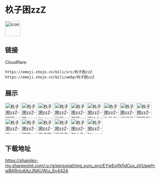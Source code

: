 # 杦子困zzZ
<img src="https://emoji.shojo.cn/bili/src/杦子困zzZ/icon.png" width="50" height="50" alt="icon">

## 链接
Cloudflare:
```
https://emoji.shojo.cn/bili/src/杦子困zzZ
https://emoji.shojo.cn/bili/webp/杦子困zzZ
```
## 展示
<img src="https://emoji.shojo.cn/bili/src/杦子困zzZ/杦子困zzZ-困困.png" width="50" height="50" alt="杦子困zzZ-困困">
<img src="https://emoji.shojo.cn/bili/src/杦子困zzZ/杦子困zzZ-辣.png" width="50" height="50" alt="杦子困zzZ-辣">
<img src="https://emoji.shojo.cn/bili/src/杦子困zzZ/杦子困zzZ-似.png" width="50" height="50" alt="杦子困zzZ-似">
<img src="https://emoji.shojo.cn/bili/src/杦子困zzZ/杦子困zzZ-鼠了.png" width="50" height="50" alt="杦子困zzZ-鼠了">
<img src="https://emoji.shojo.cn/bili/src/杦子困zzZ/杦子困zzZ-笑死.png" width="50" height="50" alt="杦子困zzZ-笑死">
<img src="https://emoji.shojo.cn/bili/src/杦子困zzZ/杦子困zzZ-不响丸了.png" width="50" height="50" alt="杦子困zzZ-不响丸了">
<img src="https://emoji.shojo.cn/bili/src/杦子困zzZ/杦子困zzZ-你是？.png" width="50" height="50" alt="杦子困zzZ-你是？">
<img src="https://emoji.shojo.cn/bili/src/杦子困zzZ/杦子困zzZ-好好好.png" width="50" height="50" alt="杦子困zzZ-好好好">
<img src="https://emoji.shojo.cn/bili/src/杦子困zzZ/杦子困zzZ-那我呢.png" width="50" height="50" alt="杦子困zzZ-那我呢">
<img src="https://emoji.shojo.cn/bili/src/杦子困zzZ/杦子困zzZ-爱.png" width="50" height="50" alt="杦子困zzZ-爱">
<img src="https://emoji.shojo.cn/bili/src/杦子困zzZ/杦子困zzZ-狗耶.png" width="50" height="50" alt="杦子困zzZ-狗耶">
<img src="https://emoji.shojo.cn/bili/src/杦子困zzZ/杦子困zzZ-果子猪.png" width="50" height="50" alt="杦子困zzZ-果子猪">
<img src="https://emoji.shojo.cn/bili/src/杦子困zzZ/杦子困zzZ-坏坏坏.png" width="50" height="50" alt="杦子困zzZ-坏坏坏">
<img src="https://emoji.shojo.cn/bili/src/杦子困zzZ/杦子困zzZ-敲木鱼.png" width="50" height="50" alt="杦子困zzZ-敲木鱼">
<img src="https://emoji.shojo.cn/bili/src/杦子困zzZ/杦子困zzZ-趴.png" width="50" height="50" alt="杦子困zzZ-趴">

## 下载地址

https://shamiko-my.sharepoint.com/:u:/g/personal/img_yuru_pro/EYwEojfkfjdCuv_sVUawH-wBARnlu6AzJNAUWui_6v442A